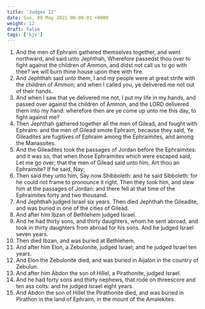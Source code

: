 ```yaml
---
title: 'Judges 12'
date: Sun, 09 May 2021 00:00:01 +0000
weight: 12
draft: false
tags: ['kjv'] 
---
```


1. And the men of Ephraim gathered themselves together, and went northward, and said unto Jephthah, Wherefore passedst thou over to fight against the children of Ammon, and didst not call us to go with thee? we will burn thine house upon thee with fire.
2. And Jephthah said unto them, I and my people were at great strife with the children of Ammon; and when I called you, ye delivered me not out of their hands.
3. And when I saw that ye delivered me not, I put my life in my hands, and passed over against the children of Ammon, and the LORD delivered them into my hand: wherefore then are ye come up unto me this day, to fight against me?
4. Then Jephthah gathered together all the men of Gilead, and fought with Ephraim: and the men of Gilead smote Ephraim, because they said, Ye Gileadites are fugitives of Ephraim among the Ephraimites, and among the Manassites.
5. And the Gileadites took the passages of Jordan before the Ephraimites: and it was so, that when those Ephraimites which were escaped said, Let me go over; that the men of Gilead said unto him, Art thou an Ephraimite? If he said, Nay;
6. Then said they unto him, Say now Shibboleth: and he said Sibboleth: for he could not frame to pronounce it right. Then they took him, and slew him at the passages of Jordan: and there fell at that time of the Ephraimites forty and two thousand.
7. And Jephthah judged Israel six years. Then died Jephthah the Gileadite, and was buried in one of the cities of Gilead.
8. And after him Ibzan of Bethlehem judged Israel.
9. And he had thirty sons, and thirty daughters, whom he sent abroad, and took in thirty daughters from abroad for his sons. And he judged Israel seven years.
10. Then died Ibzan, and was buried at Bethlehem.
11. And after him Elon, a Zebulonite, judged Israel; and he judged Israel ten years.
12. And Elon the Zebulonite died, and was buried in Aijalon in the country of Zebulun.
13. And after him Abdon the son of Hillel, a Pirathonite, judged Israel.
14. And he had forty sons and thirty nephews, that rode on threescore and ten ass colts: and he judged Israel eight years.
15. And Abdon the son of Hillel the Pirathonite died, and was buried in Pirathon in the land of Ephraim, in the mount of the Amalekites.

